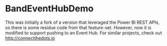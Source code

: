 # BandEventHubDemo

This was initially a fork of a version that leveraged the Power BI REST APIs, so there is some residue code from that feature-set.  However, now it is modified to support pushing to an Event Hub.  For similar projects, check out http://connectthedots.io
